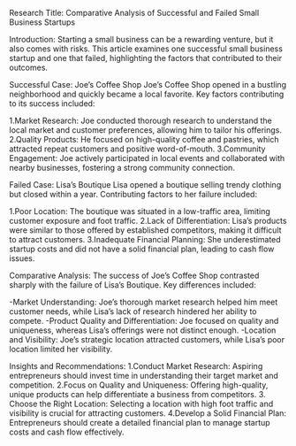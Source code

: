 Research Title: Comparative Analysis of Successful and Failed Small Business Startups

Introduction:
Starting a small business can be a rewarding venture, but it also comes with risks. This article examines one successful small business startup and one that failed, highlighting the factors that contributed to their outcomes.

Successful Case: Joe’s Coffee Shop
Joe’s Coffee Shop opened in a bustling neighborhood and quickly became a local favorite. Key factors contributing to its success included:

1.Market Research: Joe conducted thorough research to understand the local market and customer preferences, allowing him to tailor his offerings.
2.Quality Products: He focused on high-quality coffee and pastries, which attracted repeat customers and positive word-of-mouth.
3.Community Engagement: Joe actively participated in local events and collaborated with nearby businesses, fostering a strong community connection.

Failed Case: Lisa’s Boutique
Lisa opened a boutique selling trendy clothing but closed within a year. Contributing factors to her failure included:

1.Poor Location: The boutique was situated in a low-traffic area, limiting customer exposure and foot traffic.
2.Lack of Differentiation: Lisa’s products were similar to those offered by established competitors, making it difficult to attract customers.
3.Inadequate Financial Planning: She underestimated startup costs and did not have a solid financial plan, leading to cash flow issues.

Comparative Analysis:
The success of Joe’s Coffee Shop contrasted sharply with the failure of Lisa’s Boutique. Key differences included:

-Market Understanding: Joe’s thorough market research helped him meet customer needs, while Lisa’s lack of research hindered her ability to compete.
-Product Quality and Differentiation: Joe focused on quality and uniqueness, whereas Lisa’s offerings were not distinct enough.
-Location and Visibility: Joe’s strategic location attracted customers, while Lisa’s poor location limited her visibility.

Insights and Recommendations:
1.Conduct Market Research: Aspiring entrepreneurs should invest time in understanding their target market and competition.
2.Focus on Quality and Uniqueness: Offering high-quality, unique products can help differentiate a business from competitors.
3. Choose the Right Location: Selecting a location with high foot traffic and visibility is crucial for attracting customers.
4.Develop a Solid Financial Plan: Entrepreneurs should create a detailed financial plan to manage startup costs and cash flow effectively.
